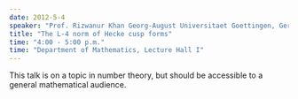 ```yaml
---
date: 2012-5-4
speaker: "Prof. Rizwanur Khan Georg-August Universitaet Goettingen, Germany"
title: "The L-4 norm of Hecke cusp forms"
time: "4:00 - 5:00 p.m." 
time: "Department of Mathematics, Lecture Hall I"
---
```

This talk is on a topic in number theory, but should be accessible to
a general mathematical audience.
